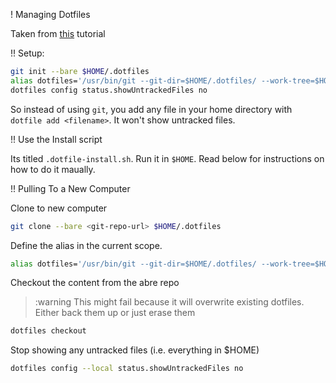 ! Managing Dotfiles

Taken from [this](https://www.atlassian.com/git/tutorials/dotfiles) tutorial

!! Setup:

```bash
git init --bare $HOME/.dotfiles
alias dotfiles='/usr/bin/git --git-dir=$HOME/.dotfiles/ --work-tree=$HOME'
dotfiles config status.showUntrackedFiles no
```

So instead of using `git`, you add any file in your home directory with `dotfile add <filename>`. It won't show untracked files.

!! Use the Install script

Its titled `.dotfile-install.sh`. Run it in `$HOME`. Read below for instructions on how to do it maually.

!! Pulling To a New Computer

Clone to new computer

```bash
git clone --bare <git-repo-url> $HOME/.dotfiles
```

Define the alias in the current scope. 


```bash
alias dotfiles='/usr/bin/git --git-dir=$HOME/.dotfiles/ --work-tree=$HOME'
```

Checkout the content from the abre repo

> :warning This might fail because it will overwrite existing dotfiles. Either back them up or just erase them

```bash
dotfiles checkout
```

Stop showing any untracked files (i.e. everything in $HOME)

```bash
dotfiles config --local status.showUntrackedFiles no
```

